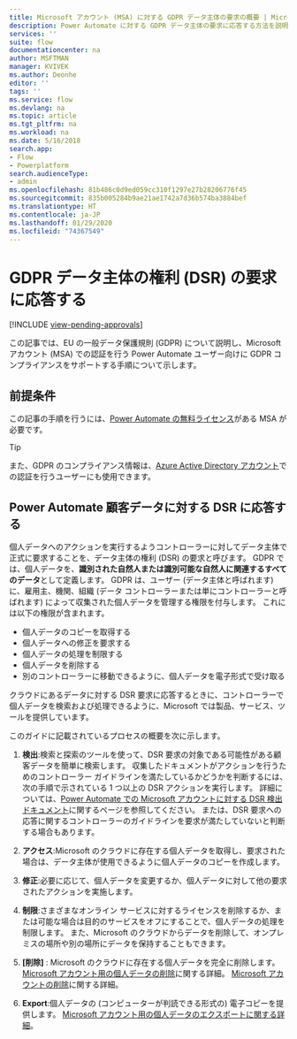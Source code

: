 ```yaml
---
title: Microsoft アカウント (MSA) に対する GDPR データ主体の要求の概要 | Microsoft Docs
description: Power Automate に対する GDPR データ主体の要求に応答する方法を説明します。
services: ''
suite: flow
documentationcenter: na
author: MSFTMAN
manager: KVIVEK
ms.author: Deonhe
editor: ''
tags: ''
ms.service: flow
ms.devlang: na
ms.topic: article
ms.tgt_pltfrm: na
ms.workload: na
ms.date: 5/16/2018
search.app:
- Flow
- Powerplatform
search.audienceType:
- admin
ms.openlocfilehash: 81b486c0d9ed059cc310f1297e27b28206776f45
ms.sourcegitcommit: 835b005284b9ae21ae1742a7d36b574ba3884bef
ms.translationtype: HT
ms.contentlocale: ja-JP
ms.lasthandoff: 01/29/2020
ms.locfileid: "74367549"
---
```

# <a name="respond-to-gdpr-data-subject-rights-dsrs-requests"></a>GDPR データ主体の権利 (DSR) の要求に応答する
[!INCLUDE [view-pending-approvals](includes/cc-rebrand.md)]

この記事では、EU の一般データ保護規則 (GDPR) について説明し、Microsoft アカウント (MSA) での認証を行う Power Automate ユーザー向けに GDPR コンプライアンスをサポートする手順について示します。

## <a name="prerequisites"></a>前提条件

この記事の手順を行うには、[Power Automate の無料ライセンス](https://flow.microsoft.com/pricing/)がある MSA が必要です。

>[!TIP]
> また、GDPR のコンプライアンス情報は、[Azure Active Directory アカウント](gdpr-dsr-summary.md)での認証を行うユーザーにも使用できます。
>
>

## <a name="respond-to-dsrs-for-power-automate-customer-data"></a>Power Automate 顧客データに対する DSR に応答する

個人データへのアクションを実行するようコントローラーに対してデータ主体で正式に要求することを、データ主体の権利 (DSR) の要求と呼びます。 GDPR では、個人データを、**識別された自然人または識別可能な自然人に関連するすべてのデータ**として定義します。 GDPR は、ユーザー (データ主体と呼ばれます) に、雇用主、機関、組織 (データ コントローラーまたは単にコントローラーと呼ばれます) によって収集された個人データを管理する権限を付与します。 これには以下の権限が含まれます。

* 個人データのコピーを取得する
* 個人データへの修正を要求する
* 個人データの処理を制限する
* 個人データを削除する
* 別のコントローラーに移動できるように、個人データを電子形式で受け取る

クラウドにあるデータに対する DSR 要求に応答するときに、コントローラーで個人データを検索および処理できるように、Microsoft では製品、サービス、ツールを提供しています。

このガイドに記載されているプロセスの概要を次に示します。

1. **検出**:検索と探索のツールを使って、DSR 要求の対象である可能性がある顧客データを簡単に検索します。 収集したドキュメントがアクションを行うためのコントローラー ガイドラインを満たしているかどうかを判断するには、次の手順で示されている 1 つ以上の DSR アクションを実行します。 詳細については、[Power Automate での Microsoft アカウントに対する DSR 検出ドキュメント](gdpr-dsr-discovery-msa.md)に関するページを参照してください。 または、DSR 要求への応答に関するコントローラーのガイドラインを要求が満たしていないと判断する場合もあります。

1. **アクセス**:Microsoft のクラウドに存在する個人データを取得し、要求された場合は、データ主体が使用できるように個人データのコピーを作成します。

1. **修正**:必要に応じて、個人データを変更するか、個人データに対して他の要求されたアクションを実施します。

1. **制限**:さまざまなオンライン サービスに対するライセンスを削除するか、または可能な場合は目的のサービスをオフにすることで、個人データの処理を制限します。 また、Microsoft のクラウドからデータを削除して、オンプレミスの場所や別の場所にデータを保持することもできます。

1. **[削除]** : Microsoft のクラウドに存在する個人データを完全に削除します。 [Microsoft アカウント用の個人データの削除](gdpr-dsr-delete-msa.md)に関する詳細。 [Microsoft アカウントの削除](gdpr-dsr-accountclose-msa.md)に関する詳細。

1. **Export**:個人データの (コンピューターが判読できる形式の) 電子コピーを提供します。 [Microsoft アカウント用の個人データのエクスポートに関する詳細](gdpr-dsr-export-msa.md)。
